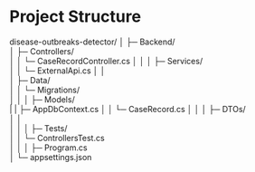 # Project Structure

disease-outbreaks-detector/
│
├─ Backend/                     
│   ├─ Controllers/              
│   │   └─ CaseRecordController.cs
│   │
│   ├─ Services/                 
│   │   └─ ExternalApi.cs
│   │    
│   ├─ Data/                     
│   │   └─ Migrations/           
│   │
│   ├─ Models/    
|   |   ├─ AppDbContext.cs
│   │   └─ CaseRecord.cs
│   │
│   ├─ DTOs/                     
│   │   
│   │
│   ├─ Tests/                  
│   │   └─ ControllersTest.cs    
│   │
│   ├─ Program.cs                
│   └─ appsettings.json          

